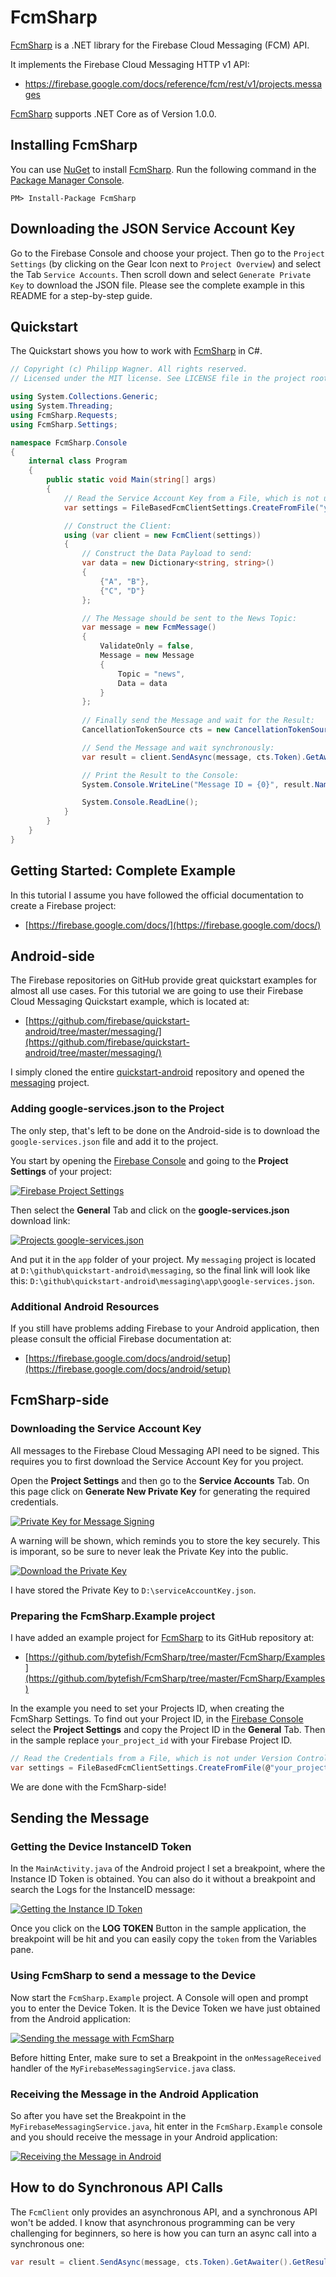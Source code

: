 # FcmSharp #

[FcmSharp]: https://github.com/bytefish/FcmSharp
[Firebase Cloud Messaging HTTP Protocol]: https://firebase.google.com/docs/cloud-messaging/http-server-ref

[FcmSharp] is a .NET library for the Firebase Cloud Messaging (FCM) API. 

It implements the Firebase Cloud Messaging HTTP v1 API:

* https://firebase.google.com/docs/reference/fcm/rest/v1/projects.messages

[FcmSharp] supports .NET Core as of Version 1.0.0.

## Installing FcmSharp ##

You can use [NuGet](https://www.nuget.org) to install [FcmSharp]. Run the following command 
in the [Package Manager Console](http://docs.nuget.org/consume/package-manager-console).

```
PM> Install-Package FcmSharp
```

## Downloading the JSON Service Account Key ##

Go to the Firebase Console and choose your project. Then go to the ``Project Settings`` (by clicking on the Gear Icon next to ``Project Overview``) 
and select the Tab ``Service Accounts``. Then scroll down and select ``Generate Private Key`` to download the JSON file. Please see the complete 
example in this README for a step-by-step guide.

## Quickstart ##

The Quickstart shows you how to work with [FcmSharp] in C#.

```csharp
// Copyright (c) Philipp Wagner. All rights reserved.
// Licensed under the MIT license. See LICENSE file in the project root for full license information.

using System.Collections.Generic;
using System.Threading;
using FcmSharp.Requests;
using FcmSharp.Settings;

namespace FcmSharp.Console
{
    internal class Program
    {
        public static void Main(string[] args)
        {
            // Read the Service Account Key from a File, which is not under Version Control:
            var settings = FileBasedFcmClientSettings.CreateFromFile("your_app", @"D:\serviceAccountKey.json");

            // Construct the Client:
            using (var client = new FcmClient(settings))
            {
                // Construct the Data Payload to send:
                var data = new Dictionary<string, string>()
                {
                    {"A", "B"},
                    {"C", "D"}
                };

                // The Message should be sent to the News Topic:
                var message = new FcmMessage()
                {
                    ValidateOnly = false,
                    Message = new Message
                    {
                        Topic = "news",
                        Data = data
                    }
                };
                
                // Finally send the Message and wait for the Result:
                CancellationTokenSource cts = new CancellationTokenSource();

                // Send the Message and wait synchronously:
                var result = client.SendAsync(message, cts.Token).GetAwaiter().GetResult();

                // Print the Result to the Console:
                System.Console.WriteLine("Message ID = {0}", result.Name);

                System.Console.ReadLine();
            }
        }
    }
}
```


## Getting Started: Complete Example ##

In this tutorial I assume you have followed the official documentation to create a Firebase project:

* [https://firebase.google.com/docs/](https://firebase.google.com/docs/)

## Android-side  ##

[quickstart-android]: https://github.com/firebase/quickstart-android
[messaging]: https://github.com/firebase/quickstart-android/tree/master/messaging/

The Firebase repositories on GitHub provide great quickstart examples for almost all use cases. For this tutorial 
we are going to use their Firebase Cloud Messaging Quickstart example, which is located at:

* [https://github.com/firebase/quickstart-android/tree/master/messaging/](https://github.com/firebase/quickstart-android/tree/master/messaging/)

I simply cloned the entire [quickstart-android] repository and opened the [messaging] project.

### Adding google-services.json to the Project ###

[Firebase Console]: https://console.firebase.google.com

The only step, that's left to be done on the Android-side is to download the ``google-services.json`` file and add it to the project.

You start by opening the [Firebase Console] and going to the **Project Settings** of your project:

<a href="https://github.com/bytefish/bytefish.de/raw/master/images/blog/fcmsharp_getting_started/firebase_console_project_settings.jpg">
    <img src="https://github.com/bytefish/bytefish.de/raw/master/images/blog/fcmsharp_getting_started/firebase_console_project_settings.jpg" alt="Firebase Project Settings" class="mediacenter" />
</a>

Then select the **General** Tab and click on the **google-services.json** download link:

<a href="https://github.com/bytefish/bytefish.de/raw/master/images/blog/fcmsharp_getting_started/firebase_console_download_google_services_json.jpg">
    <img src="https://github.com/bytefish/bytefish.de/raw/master/images/blog/fcmsharp_getting_started/firebase_console_download_google_services_json.jpg" alt="Projects google-services.json" class="mediacenter" />
</a>

And put it in the ``app`` folder of your project. My ``messaging`` project is located at ``D:\github\quickstart-android\messaging``, 
so the final link will look like this: ``D:\github\quickstart-android\messaging\app\google-services.json``. 

### Additional Android Resources ###

If you still have problems adding Firebase to your Android application, then please consult the official Firebase documentation at:

* [https://firebase.google.com/docs/android/setup](https://firebase.google.com/docs/android/setup)

## FcmSharp-side ##

### Downloading the Service Account Key ###

All messages to the Firebase Cloud Messaging API need to be signed. This requires you to first download the Service Account Key for 
you project. 

Open the **Project Settings** and then go to the **Service Accounts** Tab. On this page click on **Generate New Private Key** for generating 
the required credentials.

<a href="https://github.com/bytefish/bytefish.de/raw/master/images/blog/fcmsharp_getting_started/firebase_console_private_key.jpg">
    <img src="https://github.com/bytefish/bytefish.de/raw/master/images/blog/fcmsharp_getting_started/firebase_console_private_key.jpg" alt="Private Key for Message Signing" class="mediacenter" />
</a>

A warning will be shown, which reminds you to store the key securely. This is imporant, so be sure to never leak the Private Key into the public.

<a href="https://github.com/bytefish/bytefish.de/raw/master/images/blog/fcmsharp_getting_started/firebase_console_download_key.jpg">
    <img src="https://github.com/bytefish/bytefish.de/raw/master/images/blog/fcmsharp_getting_started/firebase_console_download_key.jpg" alt="Download the Private Key" class="mediacenter" />
</a>

I have stored the Private Key to ``D:\serviceAccountKey.json``.

### Preparing the FcmSharp.Example project ###

I have added an example project for [FcmSharp] to its GitHub repository at:

* [https://github.com/bytefish/FcmSharp/tree/master/FcmSharp/Examples](https://github.com/bytefish/FcmSharp/tree/master/FcmSharp/Examples)

In the example you need to set your Projects ID, when creating the FcmSharp Settings. To find out your Project ID, in the [Firebase Console] 
select the **Project Settings** and copy the Project ID in the **General** Tab. Then in the sample replace ``your_project_id`` with your 
Firebase Project ID.

```csharp
// Read the Credentials from a File, which is not under Version Control:
var settings = FileBasedFcmClientSettings.CreateFromFile(@"your_project_id", @"D:\serviceAccountKey.json");
```

We are done with the FcmSharp-side!

## Sending the Message ##

### Getting the Device InstanceID Token ###

In the ``MainActivity.java`` of the Android project I set a breakpoint, where the Instance ID Token is obtained. You can also do it 
without a breakpoint and search the Logs for the InstanceID message:

<a href="https://github.com/bytefish/bytefish.de/raw/master/images/blog/fcmsharp_getting_started/android_instance_id_token.jpg">
    <img src="https://github.com/bytefish/bytefish.de/raw/master/images/blog/fcmsharp_getting_started/android_instance_id_token.jpg" alt="Getting the Instance ID Token" class="mediacenter" />
</a>

Once you click on the **LOG TOKEN** Button in the sample application, the breakpoint will be hit and you can easily 
copy the ``token`` from the Variables pane.

### Using FcmSharp to send a message to the Device ###

Now start the ``FcmSharp.Example`` project. A Console will open and prompt you to enter the Device Token. It is the 
Device Token we have just obtained from the Android application:

<a href="https://github.com/bytefish/bytefish.de/raw/master/images/blog/fcmsharp_getting_started/fcmsharp_example_console.jpg">
    <img src="https://github.com/bytefish/bytefish.de/raw/master/images/blog/fcmsharp_getting_started/fcmsharp_example_console.jpg" alt="Sending the message with FcmSharp" class="mediacenter" />
</a>

Before hitting Enter, make sure to set a Breakpoint in the ``onMessageReceived`` handler of the ``MyFirebaseMessagingService.java`` class.

### Receiving the Message in the Android Application ###

So after you have set the Breakpoint in the ``MyFirebaseMessagingService.java``, hit enter in the ``FcmSharp.Example`` console  and you should 
receive the message in your Android application:

<a href="https://github.com/bytefish/bytefish.de/raw/master/images/blog/fcmsharp_getting_started/android_remote_message_received.jpg">
    <img src="https://github.com/bytefish/bytefish.de/raw/master/images/blog/fcmsharp_getting_started/android_remote_message_received.jpg" alt="Receiving the Message in Android" class="mediacenter" />
</a>

## How to do Synchronous API Calls ##

The ``FcmClient`` only provides an asynchronous API, and a synchronous API won't be added. I know that 
asynchronous programming can be very challenging for beginners, so here is how you can turn an async 
call into a synchronous one:

```csharp
var result = client.SendAsync(message, cts.Token).GetAwaiter().GetResult();
```